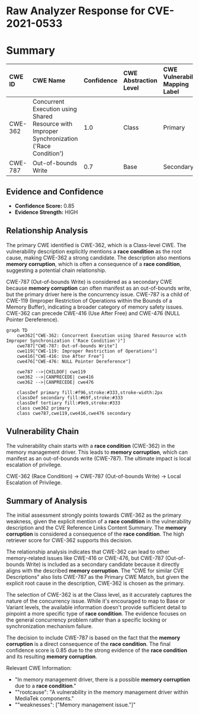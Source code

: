 # Raw Analyzer Response for CVE-2021-0533

# Summary
| CWE ID  | CWE Name                                                                                              | Confidence | CWE Abstraction Level | CWE Vulnerability Mapping Label | CWE-Vulnerability Mapping Notes |
| :-------- | :---------------------------------------------------------------------------------------------------- | :---------- | :---------------------- | :------------------------------ | :------------------------------ |
| CWE-362   | Concurrent Execution using Shared Resource with Improper Synchronization ('Race Condition') | 1.0        | Class                   | Primary                         | Allowed-with-Review            |
| CWE-787   | Out-of-bounds Write                                                                                 | 0.7         | Base                    | Secondary                       | Allowed                       |

## Evidence and Confidence

*   **Confidence Score:** 0.85
*   **Evidence Strength:** HIGH

## Relationship Analysis
The primary CWE identified is CWE-362, which is a Class-level CWE. The vulnerability description explicitly mentions a **race condition** as the root cause, making CWE-362 a strong candidate. The description also mentions **memory corruption**, which is often a consequence of a **race condition**, suggesting a potential chain relationship.

CWE-787 (Out-of-bounds Write) is considered as a secondary CWE because **memory corruption** can often manifest as an out-of-bounds write, but the primary driver here is the concurrency issue. CWE-787 is a child of CWE-119 (Improper Restriction of Operations within the Bounds of a Memory Buffer), indicating a broader category of memory safety issues. CWE-362 can precede CWE-416 (Use After Free) and CWE-476 (NULL Pointer Dereference).

```mermaid
graph TD
    cwe362["CWE-362: Concurrent Execution using Shared Resource with Improper Synchronization ('Race Condition')"]
    cwe787["CWE-787: Out-of-bounds Write"]
    cwe119["CWE-119: Improper Restriction of Operations"]
    cwe416["CWE-416: Use After Free"]
    cwe476["CWE-476: NULL Pointer Dereference"]

    cwe787 -->|CHILDOF| cwe119
    cwe362 -->|CANPRECEDE| cwe416
    cwe362 -->|CANPRECEDE| cwe476

    classDef primary fill:#f96,stroke:#333,stroke-width:2px
    classDef secondary fill:#69f,stroke:#333
    classDef tertiary fill:#9e9,stroke:#333
    class cwe362 primary
    class cwe787,cwe119,cwe416,cwe476 secondary
```

## Vulnerability Chain
The vulnerability chain starts with a **race condition** (CWE-362) in the memory management driver. This leads to **memory corruption**, which can manifest as an out-of-bounds write (CWE-787). The ultimate impact is local escalation of privilege.

CWE-362 (Race Condition) -> CWE-787 (Out-of-bounds Write) -> Local Escalation of Privilege.

## Summary of Analysis
The initial assessment strongly points towards CWE-362 as the primary weakness, given the explicit mention of a **race condition** in the vulnerability description and the CVE Reference Links Content Summary. The **memory corruption** is considered a consequence of the **race condition**. The high retriever score for CWE-362 supports this decision.

The relationship analysis indicates that CWE-362 can lead to other memory-related issues like CWE-416 or CWE-476, but CWE-787 (Out-of-bounds Write) is included as a secondary candidate because it directly aligns with the described **memory corruption**. The "CWE for similar CVE Descriptions" also lists CWE-787 as the Primary CWE Match, but given the explicit root cause in the description, CWE-362 is chosen as the primary.

The selection of CWE-362 is at the Class level, as it accurately captures the nature of the concurrency issue. While it's encouraged to map to Base or Variant levels, the available information doesn't provide sufficient detail to pinpoint a more specific type of **race condition**. The evidence focuses on the general concurrency problem rather than a specific locking or synchronization mechanism failure.

The decision to include CWE-787 is based on the fact that the **memory corruption** is a direct consequence of the **race condition**.
The final confidence score is 0.85 due to the strong evidence of the **race condition** and its resulting **memory corruption**.

Relevant CWE Information:
- "In memory management driver, there is a possible **memory corruption** due to a **race condition**."
- ""rootcause": "A vulnerability in the memory management driver within MediaTek components."
- ""weaknesses": ["Memory management issue."]"